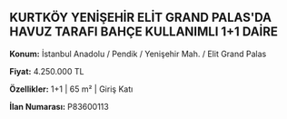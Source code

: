 ## KURTKÖY YENİŞEHİR ELİT GRAND PALAS'DA HAVUZ TARAFI BAHÇE KULLANIMLI 1+1 DAİRE

**Konum:** İstanbul Anadolu / Pendik / Yenişehir Mah. / Elit Grand Palas

**Fiyat:** 4.250.000 TL

**Özellikler:** 1+1 | 65 m² | Giriş Katı

**İlan Numarası:** P83600113
